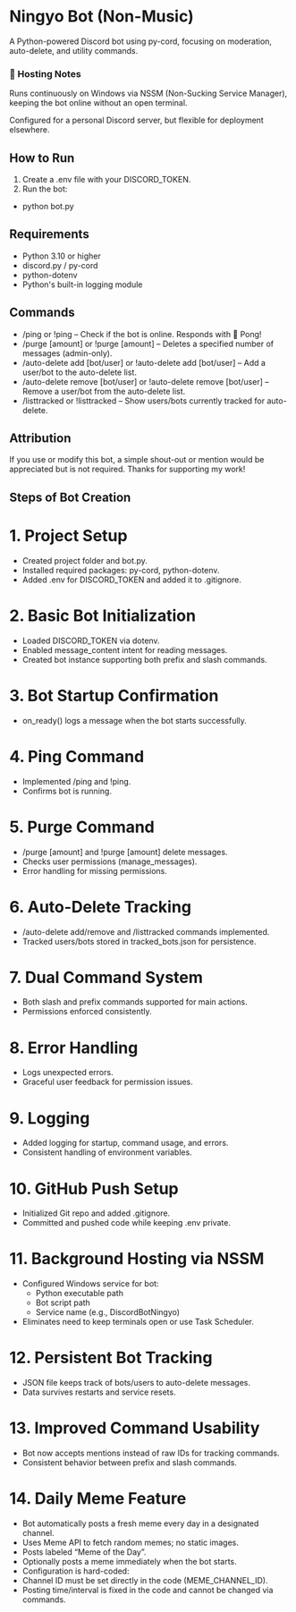 # Ningyo Bot (Non-Music)

A Python-powered Discord bot using py-cord, focusing on moderation, auto-delete, and utility commands.

### 📌 Hosting Notes
Runs continuously on Windows via NSSM (Non-Sucking Service Manager), keeping the bot online without an open terminal.

Configured for a personal Discord server, but flexible for deployment elsewhere.

## How to Run
1. Create a .env file with your DISCORD_TOKEN.
2. Run the bot:
- python bot.py

## Requirements
- Python 3.10 or higher
- discord.py / py-cord
- python-dotenv
- Python's built-in logging module

## Commands
- /ping or !ping – Check if the bot is online. Responds with 🏓 Pong!
- /purge [amount] or !purge [amount] – Deletes a specified number of messages (admin-only).
- /auto-delete add [bot/user] or !auto-delete add [bot/user] – Add a user/bot to the auto-delete list.
- /auto-delete remove [bot/user] or !auto-delete remove [bot/user] – Remove a user/bot from the auto-delete list.
- /listtracked or !listtracked – Show users/bots currently tracked for auto-delete.

## Attribution

If you use or modify this bot, a simple shout-out or mention would be appreciated but is not required. Thanks for supporting my work!

## Steps of Bot Creation    

# 1. Project Setup
- Created project folder and bot.py.
- Installed required packages: py-cord, python-dotenv.
- Added .env for DISCORD_TOKEN and added it to .gitignore.

# 2. Basic Bot Initialization
- Loaded DISCORD_TOKEN via dotenv.
- Enabled message_content intent for reading messages.
- Created bot instance supporting both prefix and slash commands.

# 3. Bot Startup Confirmation
- on_ready() logs a message when the bot starts successfully.

# 4. Ping Command
- Implemented /ping and !ping.
- Confirms bot is running.

# 5. Purge Command
- /purge [amount] and !purge [amount] delete messages.
- Checks user permissions (manage_messages).
- Error handling for missing permissions.

# 6. Auto-Delete Tracking
- /auto-delete add/remove and /listtracked commands implemented.
- Tracked users/bots stored in tracked_bots.json for persistence.

# 7. Dual Command System
- Both slash and prefix commands supported for main actions.
- Permissions enforced consistently.

# 8. Error Handling
- Logs unexpected errors.
- Graceful user feedback for permission issues.

# 9. Logging
- Added logging for startup, command usage, and errors.
- Consistent handling of environment variables.

# 10. GitHub Push Setup
- Initialized Git repo and added .gitignore.
- Committed and pushed code while keeping .env private.

# 11. Background Hosting via NSSM
- Configured Windows service for bot:
    - Python executable path
    - Bot script path
    - Service name (e.g., DiscordBotNingyo)
- Eliminates need to keep terminals open or use Task Scheduler.

# 12. Persistent Bot Tracking
- JSON file keeps track of bots/users to auto-delete messages.
- Data survives restarts and service resets.

# 13. Improved Command Usability
- Bot now accepts mentions instead of raw IDs for tracking commands.
- Consistent behavior between prefix and slash commands.

# 14. Daily Meme Feature
- Bot automatically posts a fresh meme every day in a designated channel.
- Uses Meme API to fetch random memes; no static images.
- Posts labeled “Meme of the Day”.
- Optionally posts a meme immediately when the bot starts.
- Configuration is hard-coded:
- Channel ID must be set directly in the code (MEME_CHANNEL_ID).
- Posting time/interval is fixed in the code and cannot be changed via commands.